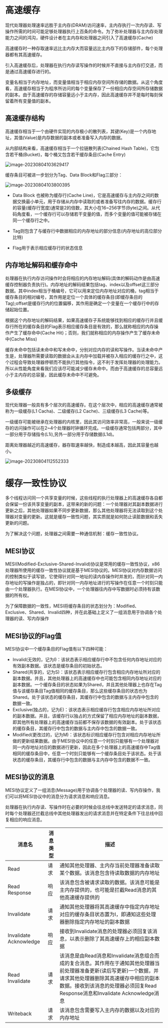 # 高速缓存

现代处理器处理速率远胜于主内存(DRAM)访问速率，主内存执行一次内存读、写操作所需的时间可能足够处理器执行上百条的命令。为了弥补处理器与主内存处理能力之间的鸿沟，硬件设计者在主内存和处理器之间引入了高速缓存(Cache)

高速缓存时一种存取速率远比主内存大而容量远比主内存下的存储部件，每个处理器都有其高速缓存。

引入高速缓存后，处理器在执行内存读写操作的时候并不直接与主内存打交道，而是通过高速缓存进行的。

变量名相当于内存地址，而变量值相当于相应内存空间所存储的数据。从这个角度看，高速缓存相当于为程序所访问的每个变量保存了一份相应内存空间所存储数据的副本。由于高速缓存的存储容量远小于主内存，因此高速缓存并不是每时每刻保留着所有变量值的副本。

## 高速缓存结构

高速缓存相当于一个由硬件实现的内存极小的散列表，其键(Key)是一个内存地址，其值(Value)是内存数据的副本或者准备写入内存的数据。

从内部结构来看，高速缓存相当于一个拉链散列表(Chained Hash Table)，它包含若干桶(Bucket)，每个桶又包含若干缓存条目(Cache Entry)

![image-20230804103629417](https://gitee.com/wangziming707/note-pic/raw/master/img/%E9%AB%98%E9%80%9F%E7%BC%93%E5%AD%98%E5%86%85%E9%83%A8%E7%BB%93%E6%9E%84%E7%A4%BA%E6%84%8F%E5%9B%BE.png)

缓存条目可被进一步划分为Tag、Data Block和Flag三部分：

![image-20230804103800395](https://gitee.com/wangziming707/note-pic/raw/master/img/%E7%BC%93%E5%AD%98%E6%9D%A1%E7%9B%AE%E7%BB%93%E6%9E%84.png)

* Data Block 也被称为缓存行(Cache Line)，它是高速缓存与主内存之间的数据交换最小单元，用于存储从内存中读取的或者准备写往内存的数据。缓存行的容量(缓存行宽度)通常是2的倍数，其大小在16~256字节(Byte)之间。从代码角度看，一个缓存行可以存储若干变量的值，而多个变量的值可能被存储在同一个缓存行之中。

* Tag则包含了与缓存行中数据相应的内存地址的部分信息(内存地址的高位部分比特)
* Flag用于表示相应缓存行的状态信息

## 内存地址解码和缓存命中

处理器在执行内存访问操作时会将相应的内存地址解码(具体的解码动作是由高速缓存控制器负责执行)。内存地址的解码结果包括tag、index以及offset这三部分数据。其中index相当于桶编号，它可以用来定位内存地址对应的桶，tag相当于缓存条目的相对编号，其作用是定位一个具体的缓存条目(即缓存条目的Tag);offset是缓存行内的位置偏移，其作用是确定一个变量在一个缓存行中的存储起始位置。

根据这个内存地址的解码结果，如果高速缓存子系统能够找到相应的缓存行并且缓存行所在的缓存条目的Flag表示相应缓存条目是有效的，那么就称相应的内存操作产生了缓存命中(Cache Hit)；否则，我们就称相应的内存操作产生了缓存未命中(Cache Miss)

缓存未命中包括读未命中和写未命中，分别对应内存的读和写操作。当读未命中产生是，处理器所需要读取的数据会从主内存中加载并被存入相应的缓存行之中，这个过程会导致处理器停顿而不能执行其他指令，这不利于发挥处理器的处理能力。所以从性能角度来看我们应该尽可能减少缓存未命中。而由于高速缓存的总容量远小于主内存的总容量，因此缓存未命中不可避免。

## 多级缓存

现代处理器一般具有多个层次的高速缓存。在这个层次中，相应的高速缓存通常被称为一级缓存(L1 Cacha)、二级缓存(L2 Cache)、三级缓存(L3 Cache)等。

一级缓存可能被继承在处理器的内核里，因此其访问效率非常高，一般来说一级缓存的访问操作可以在2~4个处理器时钟循环完成。一级缓存通常包括两部分，其中一部分用于存储指令(L1i),另外一部分用于存储数据(L1d)。

距离处理器越近的高速缓存，器存取速率越快，制造成本越高，因此其容量也越小。

![image-20230804112552333](https://gitee.com/wangziming707/note-pic/raw/master/img/%E5%A4%9A%E7%BA%A7%E7%BC%93%E5%AD%98%E7%BB%93%E6%9E%84.png)

# 缓存一致性协议

多个线程访问同一个共享变量的时候，这些线程的执行处理器上的高速缓存各自都会保留一份该共享变量的副本，这带来的新的问题：一个处理器对其副本数据进行更新之后，其他处理器如果不同步更新数据，那么其他处理器将无法读取到这个处理器对变量的更新。这就是缓存一致性问题，其实质就是如何防止读脏数据和丢失更新的问题。

为了解决这个问题，处理器之间需要一种通信机制：缓存一致性协议。

## MESI协议

MESI(Modified-Exclusive-Shared-Invalid)协议是常用的缓存一致性协议，x86处理器所使用的缓存一致性协议就是基于MESI协议的。MESI协议对内存数据访问的控制类似于读写锁，它使得针对同一地址的读内存操作时并发的，而针对同一内存地址的写操作是独占的，即针对同一内存地址进行的写操作在任意一个时刻只能由一个处理器执行。在MESI协议中，一个处理器往内存中写数据时必须持有该数据的所有权。

为了保障数据的一致性，MESI将缓存条目的状态划分为：Modified、Exclusive、Shared、Invalid四种，并在此基础上定义了一组消息用于协调各个处理器的读、写内存操作

## MESI协议的Flag值

MESI协议中一个缓存条目的Flag值有以下四种可能：

* Invalid(无效的，记为I)：该状态表示相应缓存行中不包含任何内存地址对应的有效副本数据。该状态是缓存条目的初始状态。
* Shared(共享的，记为S)：该状态表示相应缓存行包含相应内存地址所对应的副本数据。并且，其他处理器上的高速缓存中也可能包含相同内存地址对应的副本数据。一个缓存条目的状态如果为Shared，并且其他处理器上也存在Tag值与该缓存条目Tag值相同的缓存条目，那么这些缓存条目的状态也为Shared。处于该状态的缓存条目，其缓存行中包含的数据与主内存中包含的数据一致。
* Exclusive(独占的，记为E)：该状态表示相应缓存行包含相应内存地址所对应的副本数据。并且，该缓存行以独占的方式保留了相应内存地址的副本数据，即其他所有处理器上的高速缓存当前都不保存该数据的有效副本。处于该状态的缓存条目，其缓存行中包含的数据与主内存中包含的数据一致。
* Modified(更改过的，记为M)：该状态标识相应缓存行包含对相应内存地址所做的更新结果数据。由于MESI协议中的任意一个时刻只能够有一个处理器对同一内存地址对应的数据进行更新，因此在多个处理器上的高速缓存中Tag值相同的缓存条目中，任意一个时刻只能够有一个缓存条目处于该状态。处于该状态的缓存条目，其缓存行中包含的数据与主内存中包含的数据不一致。

## MESI协议的消息

MESI协议定义了一组消息(Message)用于协调各个处理器的读、写内存操作，我们可以将MESI协议中的消息分为请求消息和响应消息。

处理器在执行内存读、写操作时在必要的时候会往总线中发送特定的请求消息，同时每个处理器还拦截总线中其他处理器发出的请求消息并在特定条件下往总线中回复相应的响应消息。

| 消息名                 | 消息类型 | 描述                                                         |
| ---------------------- | -------- | ------------------------------------------------------------ |
| Read                   | 请求     | 通知其他处理器、主内存当前处理器准备读取某个数据。该消息包含待读取数据的内存地址 |
| Read Response          | 响应     | 该消息包含被请求读取的数据。该消息可能是主内存提供的，也可能是拦截Read消息的其他高速缓存提供的 |
| Invalidate             | 请求     | 通知其他处理器将其高速缓存中指定内存地址对应的缓存条目状态置为I，即通知这些处理器删除指定内存地址的副本数据 |
| Invalidate Acknowledge | 响应     | 接收到Invalidate消息的处理器必须回复该消息，以表示删除了其高速缓存上的相应副本数据 |
| Read Invalidate        | 请求     | 该消息是由Read消息和Invalidate消息组合而成的复合消息。其作用在于通知其他处理器当前处理器准备更新(读后写更新)一个数据，并请求其他处理器删除其高速缓存中相应的副本数据。接收到该消息的处理器必须回复Read Response消息和Invalidate Acknowledge消息 |
| Writeback              | 请求     | 该消息包含需要写入主内存的数据以及对应的内存地址             |

## 
